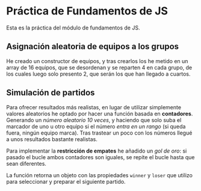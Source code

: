 # Práctica de Fundamentos de JS

Esta es la práctica del módulo de fundamentos de JS.

## Asignación aleatoria de equipos a los grupos

He creado un constructor de equipos, y tras crearlos los he metido en un array de 16 equipos, que se desordenan y se reparten 4 en cada grupo, de los cuales luego solo presento 2, que serán los que han llegado a cuartos.

## Simulación de partidos

Para ofrecer resultados más realistas, en lugar de utilizar simplemente valores aleatorios he optado por hacer una función basada en **contadores**. Generando un *número aleatorio 10 veces*, y haciendo que solo suba el marcador de uno u otro equipo si el número *entra en un rango* (si queda fuera, ningún equipo marca). Tras trastear un poco con los números llegué a unos resultados bastante realistas.

Para implementar la **restricción de empates** he añadido un *gol de oro*: si pasado el bucle ambos contadores son iguales, se repite el bucle hasta que sean diferentes.

La función retorna un objeto con las propiedades ``winner`` y ``loser`` que utilizo para seleccionar y preparar el siguiente partido.